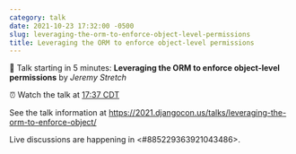 ```yaml
---
category: talk
date: 2021-10-23 17:32:00 -0500
slug: leveraging-the-orm-to-enforce-object-level-permissions
title: Leveraging the ORM to enforce object-level permissions
---
```


:tada: Talk starting in 5 minutes: **Leveraging the ORM to enforce object-level permissions** by *Jeremy Stretch*

:alarm_clock: Watch the talk at [17:37 CDT](https://time.is/compare/0537PM_23_October_2021_in_Chicago)

See the talk information at https://2021.djangocon.us/talks/leveraging-the-orm-to-enforce-object/

Live discussions are happening in <#885229363921043486>.